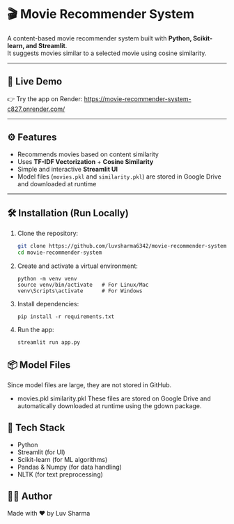 # 🎬 Movie Recommender System

A content-based movie recommender system built with **Python, Scikit-learn, and Streamlit**.  
It suggests movies similar to a selected movie using cosine similarity.

---

## 🚀 Live Demo
👉 Try the app on Render: https://movie-recommender-system-c827.onrender.com/

---

## ⚙️ Features
- Recommends movies based on content similarity
- Uses **TF-IDF Vectorization** + **Cosine Similarity**
- Simple and interactive **Streamlit UI**
- Model files (`movies.pkl` and `similarity.pkl`) are stored in Google Drive and downloaded at runtime

---

## 🛠️ Installation (Run Locally)

1. Clone the repository:
   ```bash
   git clone https://github.com/luvsharma6342/movie-recommender-system.git
   cd movie-recommender-system
2. Create and activate a virtual environment:
   ```
   python -m venv venv
   source venv/bin/activate   # For Linux/Mac
   venv\Scripts\activate      # For Windows
3. Install dependencies:
   ```
   pip install -r requirements.txt
4. Run the app:
   ```
   streamlit run app.py
## 📦 Model Files
Since model files are large, they are not stored in GitHub.
- movies.pkl
   similarity.pkl
These files are stored on Google Drive and automatically downloaded at runtime using the gdown package.

## 🧠 Tech Stack

- Python
- Streamlit (for UI)
- Scikit-learn (for ML algorithms)
- Pandas & Numpy (for data handling)
- NLTK (for text preprocessing)

## 👨‍💻 Author

Made with ❤️ by Luv Sharma


